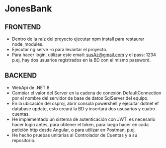 # JonesBank

## FRONTEND

- Dentro de la raíz del proyecto ejecutar npm install para restaurar node_modules.
- Ejecutar ng serve -o para levantar el proyecto.
- Para hacer login, utilizar este email: susAz@gmail.com y el pass: 1234 p.ej, hay dos usuarios registrados en la BD con el mismo password.


## BACKEND

- WebApi de .NET 8
- Cambiar el valor del Server en la cadena de conexión DefaultConnection por el nombre del servidor de base de datos SqlServer del equipo.
- En la ubicación del csproj, abrir consola powershell y ejecutar dotnet ef database update, esto creará la BD y insertará dos ususarios y cuatro cuentas.
- He implementado un sistema de autenticación con JWT, es necesario hacer login antes, para obtener el token, para luego hacer en cada petición http desde Angular,
o para utilizar en Postman, p.ej.
- He hecho pruebas unitarias al Controlador de Cuentas y a su repositorio.
